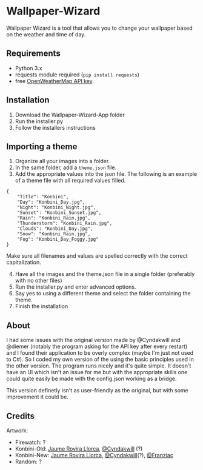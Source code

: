 # Wallpaper-Wizard

Wallpaper Wizard is a tool that allows you to change your wallpaper based on the weather and time of day.

## Requirements
* Python 3.x
* requests module required (`pip install requests`)
* free [OpenWeatherMap API key](https://openweathermap.org/api).
## Installation


1. Download the Wallpaper-Wizard-App folder
2. Run the installer.py
3. Follow the installers instructions

## Importing a theme

1. Organize all your images into a folder.
2. In the same folder, add a `theme.json` file.
3. Add the appropriate values into the json file. The following is an example of a theme file with all required values filled.
```
{
    "Title": "Konbini",
    "Day": "Konbini_Day.jpg",
    "Night": "Konbini_Night.jpg",
    "Sunset": "Konbini_Sunset.jpg",
    "Rain": "Konbini_Rain.jpg",
    "Thunderstorm": "Konbini_Rain.jpg",
    "Clouds": "Konbini_Day.jpg",
    "Snow": "Konbini_Rain.jpg",
    "Fog": "Konbini_Day_Foggy.jpg"
}
```

Make sure all filenames and values are spelled correctly with the correct capitalization.

4. Have all the images and the theme.json file in a single folder (preferably with no other files)
5. Run the installer.py and enter advanced options.
6. Say yes to using a different theme and select the folder containing the theme.
7. Finish the installation

## About

I had some issues with the original version made by @Cyndakwill and @diemer (notably the program asking for the API key after every restart) and I found their application to be overly complex (maybe I'm just not used to C#). So I coded my own version of the using the basic principles used in the other version. The program runs nicely and it's quite simple. It doesn't have an UI which isn't an issue for me but with the appropriate skills one could quite easily be made with the config.json working as a bridge.

This version definetly isn't as user-friendly as the original, but with some improvement it could be.

## Credits

Artwork:
* Firewatch: ?
* Konbini-Old:  [Jaume Rovira Llorca](https://www.artstation.com/jumkun), [@Cyndakwill](https://github.com/Cyndakwil) (?)
* Konbini-New: [Jaume Rovira Llorca](https://www.artstation.com/jumkun), [@Cyndakwill](https://github.com/Cyndakwil)(?), [@Franziac](https://github.com/Franziac)
* Random: ?
